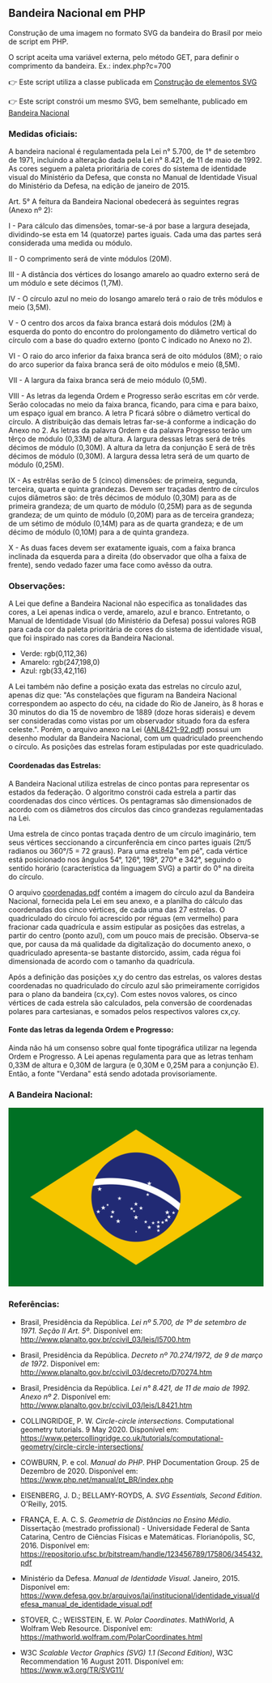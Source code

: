 ## Bandeira Nacional em PHP

Construção de uma imagem no formato SVG da bandeira do Brasil por meio de script em PHP.

O script aceita uma variável externa, pelo método GET, para definir o comprimento da bandeira. Ex.: index.php?c=700

:point_right: Este script utiliza a classe publicada em [Construção de elementos SVG](https://github.com/danmadeira/construcao-elementos-svg)

:point_right: Este script constrói um mesmo SVG, bem semelhante, publicado em [Bandeira Nacional](https://github.com/danmadeira/bandeira-nacional)

### Medidas oficiais:

A bandeira nacional é regulamentada pela Lei n° 5.700, de 1° de setembro de 1971, incluindo a alteração dada pela Lei n° 8.421, de 11 de maio de 1992. As cores seguem a paleta prioritária de cores do sistema de identidade visual do Ministério da Defesa, que consta no Manual de Identidade Visual do Ministério da Defesa, na edição de janeiro de 2015.

Art. 5° A feitura da Bandeira Nacional obedecerá às seguintes regras (Anexo nº 2):

I - Para cálculo das dimensões, tomar-se-á por base a largura desejada, dividindo-se esta em 14 (quatorze) partes iguais. Cada uma das partes será considerada uma medida ou módulo.

II - O comprimento será de vinte módulos (20M).

III - A distância dos vértices do losango amarelo ao quadro externo será de um módulo e sete décimos (1,7M).

IV - O círculo azul no meio do losango amarelo terá o raio de três módulos e meio (3,5M).

V - O centro dos arcos da faixa branca estará dois módulos (2M) à esquerda do ponto do encontro do prolongamento do diâmetro vertical do círculo com a base do quadro externo (ponto C indicado no Anexo no 2).

VI - O raio do arco inferior da faixa branca será de oito módulos (8M); o raio do arco superior da faixa branca será de oito módulos e meio (8,5M).

VII - A largura da faixa branca será de meio módulo (0,5M).

VIII - As letras da legenda Ordem e Progresso serão escritas em côr verde. Serão colocadas no meio da faixa branca, ficando, para cima e para baixo, um espaço igual em branco. A letra P ficará sôbre o diâmetro vertical do círculo. A distribuição das demais letras far-se-á conforme a indicação do Anexo no 2. As letras da palavra Ordem e da palavra Progresso terão um têrço de módulo (0,33M) de altura. A largura dessas letras será de três décimos de módulo (0,30M). A altura da letra da conjunção E será de três décimos de módulo (0,30M). A largura dessa letra será de um quarto de módulo (0,25M).

IX - As estrêlas serão de 5 (cinco) dimensões: de primeira, segunda, terceira, quarta e quinta grandezas. Devem ser traçadas dentro de círculos cujos diâmetros são: de três décimos de módulo (0,30M) para as de primeira grandeza; de um quarto de módulo (0,25M) para as de segunda grandeza; de um quinto de módulo (0,20M) para as de terceira grandeza; de um sétimo de módulo (0,14M) para as de quarta grandeza; e de um décimo de módulo (0,10M) para a de quinta grandeza.

X - As duas faces devem ser exatamente iguais, com a faixa branca inclinada da esquerda para a direita (do observador que olha a faixa de frente), sendo vedado fazer uma face como avêsso da outra.

### Observações:

A Lei que define a Bandeira Nacional não especifica as tonalidades das cores, a Lei apenas indica o verde, amarelo, azul e branco. Entretanto, o Manual de Identidade Visual (do Ministério da Defesa) possui valores RGB para cada cor da paleta prioritária de cores do sistema de identidade visual, que foi inspirado nas cores da Bandeira Nacional.

- Verde: rgb(0,112,36)
- Amarelo: rgb(247,198,0)
- Azul: rgb(33,42,116)

A Lei também não define a posição exata das estrelas no círculo azul, apenas diz que: "As constelações que figuram na Bandeira Nacional correspondem ao aspecto do céu, na cidade do Rio de Janeiro, às 8 horas e 30 minutos do dia 15 de novembro de 1889 (doze horas siderais) e devem ser consideradas como vistas por um observador situado fora da esfera celeste.". Porém, o arquivo anexo na Lei ([ANL8421-92.pdf](ref/ANL8421-92.pdf)) possui um desenho modular da Bandeira Nacional, com um quadriculado preenchendo o círculo. As posições das estrelas foram estipuladas por este quadriculado.

#### Coordenadas das Estrelas:

A Bandeira Nacional utiliza estrelas de cinco pontas para representar os estados da federação. O algoritmo constrói cada estrela a partir das coordenadas dos cinco vértices. Os pentagramas são dimensionados de acordo com os diâmetros dos círculos das cinco grandezas regulamentadas na Lei.

Uma estrela de cinco pontas traçada dentro de um círculo imaginário, tem seus vértices seccionando a circunferência em cinco partes iguais (2π/5 radianos ou 360°/5 = 72 graus). Para uma estrela "em pé", cada vértice está posicionado nos ângulos 54°, 126°, 198°, 270° e 342°, seguindo o sentido horário (característica da linguagem SVG) a partir do 0° na direita do círculo.

O arquivo [coordenadas.pdf](ref/coordenadas.pdf) contém a imagem do círculo azul da Bandeira Nacional, fornecida pela Lei em seu anexo, e a planilha do cálculo das coordenadas dos cinco vértices, de cada uma das 27 estrelas. O quadriculado do círculo foi acrescido por réguas (em vermelho) para fracionar cada quadrícula e assim estipular as posições das estrelas, a partir do centro (ponto azul), com um pouco mais de precisão. Observa-se que, por causa da má qualidade da digitalização do documento anexo, o quadriculado apresenta-se bastante distorcido, assim, cada régua foi dimensionada de acordo com o tamanho da quadrícula.

Após a definição das posições x,y do centro das estrelas, os valores destas coordenadas no quadriculado do círculo azul são primeiramente corrigidos para o plano da bandeira (cx,cy). Com estes novos valores, os cinco vértices de cada estrela são calculados, pela conversão de coordenadas polares para cartesianas, e somados pelos respectivos valores cx,cy.

#### Fonte das letras da legenda Ordem e Progresso:

Ainda não há um consenso sobre qual fonte tipográfica utilizar na legenda Ordem e Progresso. A Lei apenas regulamenta para que as letras tenham 0,33M de altura e 0,30M de largura (e 0,30M e 0,25M para a conjunção E). Então, a fonte "Verdana" está sendo adotada provisoriamente.

### A Bandeira Nacional:

![Bandeira Nacional](img/bandeira.svg?raw=true)

### Referências:

- Brasil, Presidência da República. *Lei nº 5.700, de 1º de setembro de 1971. Seção II Art. 5º*. Disponível em: <http://www.planalto.gov.br/ccivil_03/leis/l5700.htm>

- Brasil, Presidência da República. *Decreto nº 70.274/1972, de 9 de março de 1972*. Disponível em: <http://www.planalto.gov.br/ccivil_03/decreto/D70274.htm>

- Brasil, Presidência da República. *Lei n° 8.421, de 11 de maio de 1992. Anexo nº 2*. Disponível em: <http://www.planalto.gov.br/ccivil_03/leis/L8421.htm>

- COLLINGRIDGE, P. W. *Circle-circle intersections*. Computational geometry tutorials. 9 May 2020. Disponível em: <https://www.petercollingridge.co.uk/tutorials/computational-geometry/circle-circle-intersections/>

- COWBURN, P. e col. *Manual do PHP*. PHP Documentation Group. 25 de Dezembro de 2020. Disponível em: <https://www.php.net/manual/pt_BR/index.php>

- EISENBERG, J. D.; BELLAMY-ROYDS, A. *SVG Essentials, Second Edition*. O'Reilly, 2015.

- FRANÇA, E. A. C. S. *Geometria de Distâncias no Ensino Médio*. Dissertação (mestrado profissional) - Universidade Federal de Santa Catarina, Centro de Ciências Físicas e Matemáticas. Florianópolis, SC, 2016. Disponível em: <https://repositorio.ufsc.br/bitstream/handle/123456789/175806/345432.pdf>

- Ministério da Defesa. *Manual de Identidade Visual*. Janeiro, 2015. Disponível em: <https://www.defesa.gov.br/arquivos/lai/institucional/identidade_visual/defesa_manual_de_identidade_visual.pdf>

- STOVER, C.; WEISSTEIN, E. W. *Polar Coordinates*. MathWorld, A Wolfram Web Resource. Disponível em: <https://mathworld.wolfram.com/PolarCoordinates.html>

- W3C *Scalable Vector Graphics (SVG) 1.1 (Second Edition)*, W3C Recommendation 16 August 2011. Disponível em: <https://www.w3.org/TR/SVG11/>
